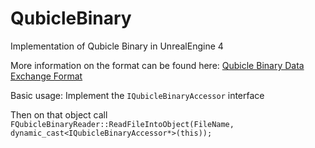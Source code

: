 # QubicleBinary
Implementation of Qubicle Binary in UnrealEngine 4

More information on the format can be found here: [Qubicle Binary Data Exchange Format](http://minddesk.com/wiki/index.php?title=Qubicle_Constructor_1:Data_Exchange_With_Qubicle_Binary)

Basic usage:
Implement the `IQubicleBinaryAccessor` interface

Then on that object call `FQubicleBinaryReader::ReadFileIntoObject(FileName, dynamic_cast<IQubicleBinaryAccessor*>(this));`
